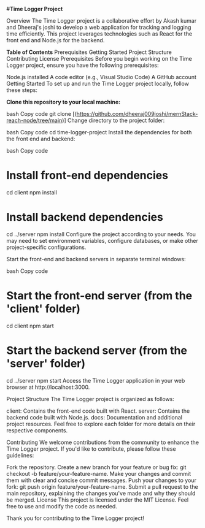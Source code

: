 #**Time Logger Project**


Overview
The Time Logger project is a collaborative effort by Akash kumar and Dheeraj's joshi to develop a web application for tracking and logging time efficiently. This project leverages technologies such as React for the front end and Node.js for the backend.

**Table of Contents**
Prerequisites
Getting Started
Project Structure
Contributing
License
Prerequisites
Before you begin working on the Time Logger project, ensure you have the following prerequisites:

Node.js installed
A code editor (e.g., Visual Studio Code)
A GitHub account
Getting Started
To set up and run the Time Logger project locally, follow these steps:

**Clone this repository to your local machine:**

bash
Copy code
git clone [(https://github.com/dheeraj009joshi/mernStack-reach-node/tree/main)]
Change directory to the project folder:

bash
Copy code
cd time-logger-project
Install the dependencies for both the front end and backend:

bash
Copy code
# Install front-end dependencies
cd client
npm install

# Install backend dependencies
cd ../server
npm install
Configure the project according to your needs. You may need to set environment variables, configure databases, or make other project-specific configurations.

Start the front-end and backend servers in separate terminal windows:

bash
Copy code
# Start the front-end server (from the 'client' folder)
cd client
npm start

# Start the backend server (from the 'server' folder)
cd ../server
npm start
Access the Time Logger application in your web browser at http://localhost:3000.

Project Structure
The Time Logger project is organized as follows:

client: Contains the front-end code built with React.
server: Contains the backend code built with Node.js.
docs: Documentation and additional project resources.
Feel free to explore each folder for more details on their respective components.

Contributing
We welcome contributions from the community to enhance the Time Logger project. If you'd like to contribute, please follow these guidelines:

Fork the repository.
Create a new branch for your feature or bug fix: git checkout -b feature/your-feature-name.
Make your changes and commit them with clear and concise commit messages.
Push your changes to your fork: git push origin feature/your-feature-name.
Submit a pull request to the main repository, explaining the changes you've made and why they should be merged.
License
This project is licensed under the MIT License. Feel free to use and modify the code as needed.

Thank you for contributing to the Time Logger project!


